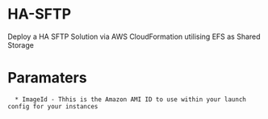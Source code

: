 # HA-SFTP
Deploy a HA SFTP Solution via AWS CloudFormation utilising EFS as Shared Storage

# Paramaters

      * ImageId - Thhis is the Amazon AMI ID to use within your launch config for your instances
